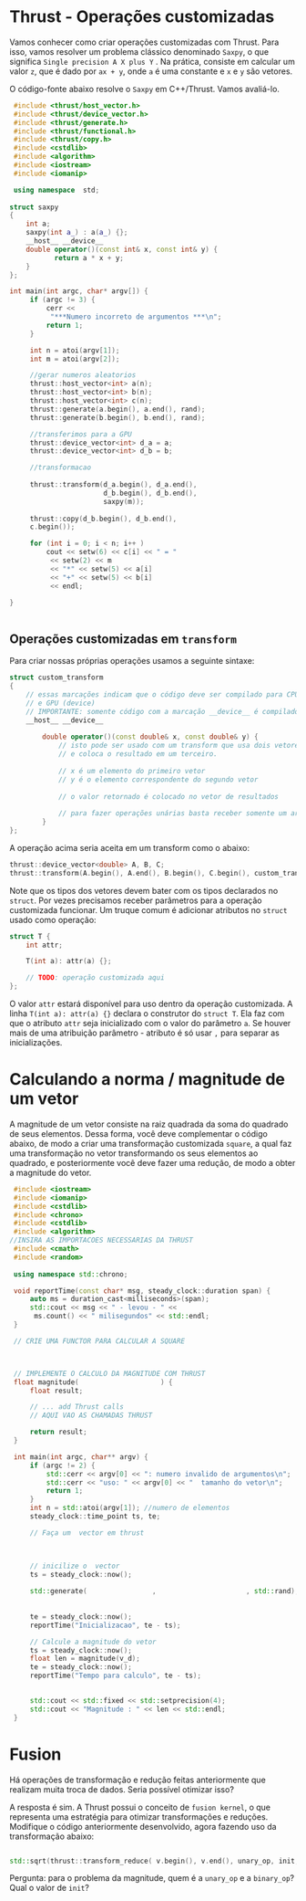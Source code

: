# Thrust - Operações customizadas

Vamos conhecer como criar operações customizadas com Thrust. Para isso, vamos resolver um problema clássico denominado `Saxpy`, o que significa `Single precision A X plus Y` . Na prática, consiste em calcular um valor `z`, que é dado por `ax + y`, onde `a` é uma constante e `x` e `y` são vetores.

O código-fonte abaixo resolve o `Saxpy` em C++/Thrust. Vamos avaliá-lo.

```c++
 #include <thrust/host_vector.h>
 #include <thrust/device_vector.h>
 #include <thrust/generate.h>
 #include <thrust/functional.h>
 #include <thrust/copy.h>
 #include <cstdlib>
 #include <algorithm>
 #include <iostream>
 #include <iomanip>

 using namespace  std;
 
struct saxpy
{
    int a;    
    saxpy(int a_) : a(a_) {};
    __host__ __device__
    double operator()(const int& x, const int& y) {
           return a * x + y;
    }
};

int main(int argc, char* argv[]) {
     if (argc != 3) {
         cerr <<
          "***Numero incorreto de argumentos ***\n";
         return 1;
     }

     int n = atoi(argv[1]);
     int m = atoi(argv[2]);

     //gerar numeros aleatorios
     thrust::host_vector<int> a(n);
     thrust::host_vector<int> b(n);
     thrust::host_vector<int> c(n);
     thrust::generate(a.begin(), a.end(), rand);
     thrust::generate(b.begin(), b.end(), rand);

     //transferimos para a GPU
     thrust::device_vector<int> d_a = a;
     thrust::device_vector<int> d_b = b;

     //transformacao
     
     thrust::transform(d_a.begin(), d_a.end(),
                       d_b.begin(), d_b.end(),
                       saxpy(m));
    
     thrust::copy(d_b.begin(), d_b.end(),
     c.begin()); 

     for (int i = 0; i < n; i++ )
         cout << setw(6) << c[i] << " = " 
          << setw(2) << m
          << "*" << setw(5) << a[i]
          << "+" << setw(5) << b[i]
          << endl;

}



```



## Operações customizadas em `transform`

Para criar nossas próprias operações usamos a seguinte sintaxe:

```.cpp
struct custom_transform
{
    // essas marcações indicam que o código deve ser compilado para CPU (host) 
    // e GPU (device)
    // IMPORTANTE: somente código com a marcação __device__ é compilado para GPU
    __host__ __device__
    
        double operator()(const double& x, const double& y) {
            // isto pode ser usado com um transform que usa dois vetores 
            // e coloca o resultado em um terceiro.
            
            // x é um elemento do primeiro vetor
            // y é o elemento correspondente do segundo vetor
            
            // o valor retornado é colocado no vetor de resultados
            
            // para fazer operações unárias basta receber somente um argumento.
        }
};
```

A operação acima seria aceita em um transform como o abaixo:


```cpp
thrust::device_vector<double> A, B, C;
thrust::transform(A.begin(), A.end(), B.begin(), C.begin(), custom_transform());
```

Note que os tipos dos vetores devem bater com os tipos declarados no `struct`. Por vezes precisamos receber parâmetros para a operação customizada funcionar. Um truque comum é adicionar atributos no `struct` usado como operação:

```cpp
struct T {
    int attr;

    T(int a): attr(a) {};

    // TODO: operação customizada aqui
};
```

O valor `attr` estará disponível para uso dentro da operação customizada. A linha `T(int a): attr(a) {}` declara o construtor do `struct T`. Ela faz com que o atributo `attr` seja inicializado com o valor do parâmetro `a`. Se houver mais de uma atribuição parâmetro - atributo é só usar `,` para separar as inicializações. 


# Calculando a norma / magnitude de um vetor

A magnitude de um vetor consiste na raiz quadrada da soma do quadrado de seus elementos. Dessa forma, você deve complementar o código abaixo, de modo a criar uma transformação customizada `square`, a qual faz uma transformação no vetor transformando os seus elementos ao quadrado, e posteriormente você deve fazer uma redução, de modo a obter a magnitude do vetor.

```c++
 #include <iostream>
 #include <iomanip>
 #include <cstdlib>
 #include <chrono>
 #include <cstdlib>
 #include <algorithm>
//INSIRA AS IMPORTACOES NECESSARIAS DA THRUST
 #include <cmath>
 #include <random>
 
 using namespace std::chrono;

 void reportTime(const char* msg, steady_clock::duration span) {
     auto ms = duration_cast<milliseconds>(span);
     std::cout << msg << " - levou - " <<
      ms.count() << " milisegundos" << std::endl;
 }

 // CRIE UMA FUNCTOR PARA CALCULAR A SQUARE



 // IMPLEMENTE O CALCULO DA MAGNITUDE COM THRUST
 float magnitude(                    ) {
     float result;

     // ... add Thrust calls
     // AQUI VAO AS CHAMADAS THRUST 

     return result;
 }

 int main(int argc, char** argv) {
     if (argc != 2) {
         std::cerr << argv[0] << ": numero invalido de argumentos\n"; 
         std::cerr << "uso: " << argv[0] << "  tamanho do vetor\n"; 
         return 1;
     }
     int n = std::atoi(argv[1]); //numero de elementos
     steady_clock::time_point ts, te;

     // Faça um  vector em thrust 
    


     // inicilize o  vector
     ts = steady_clock::now();
     
     std::generate(                ,                      , std::rand);
  
     
     te = steady_clock::now();
     reportTime("Inicializacao", te - ts);

     // Calcule a magnitude do vetor
     ts = steady_clock::now();
     float len = magnitude(v_d);
     te = steady_clock::now();
     reportTime("Tempo para calculo", te - ts);

    
     std::cout << std::fixed << std::setprecision(4);
     std::cout << "Magnitude : " << len << std::endl;
 }


```

# Fusion

Há operações de transformação e redução feitas anteriormente que realizam muita troca de dados. Seria possível otimizar isso?

A resposta é sim. A Thrust possui o conceito de `fusion kernel`, o que representa uma estratégia para otimizar transformações e reduções. Modifique o código anteriormente desenvolvido, agora fazendo uso da transformação abaixo:

```c++

std::sqrt(thrust::transform_reduce( v.begin(), v.end(), unary_op, init, binary_op));

```

Pergunta: para o problema da magnitude, quem é a `unary_op` e a `binary_op`? Qual o valor de `init`? 